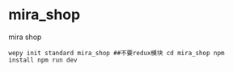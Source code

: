 # mira_shop
mira shop

<code>wepy init standard mira_shop ##不要redux模块
cd mira_shop
npm install
npm run dev</code>
